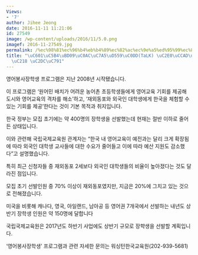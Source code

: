 ```yaml
---
Views:
- '7'
author: Jihee Jeong
date: 2016-11-11 11:21:06
id: 27549
image: /wp-content/uploads/2016/11/5.0.png
imagef: 2016-11-27549.jpg
permalink: /%ec%98%81%ec%96%b4%eb%b4%89%ec%82%ac%ec%9e%a5%ed%95%99%ec%83%9dtalk-%ec%8b%a0%ec%b2%ad%ec%9e%90-%ec%a0%91%ec%88%98-%ec%8b%9c%ec%9e%91/
title: "\uC601\uC5B4\uBD09\uC0AC\uC7A5\uD559\uC0DD(TaLK) \uC2E0\uCCAD\uC790 \uC811\
  \uC218 \uC2DC\uC791"
---
```


영어봉사장학생 프로그램은 지난 2008년 시작됐습니다.

이 프로그램은 ‘원어민 배치가 어려운 농어촌 초등학생들에게 영어교육 기회를 제공해 도시와 영어교육의 격차를 해소’하고, ‘재외동포와 외국인 대학생에게 한국을 체험할 수 있는 기회를 제공’한다는 것이 기본 목적과 취지입니다.

한국 정부는 모집 초기에는 약 400명의 장학생을 선발했는데 현재는 절반 이하로 줄어든 상태입니다.

이와 관련해 국립국제교육원 관계자는 “한국 내 영어교육이 예전과는 달리 크게 확장됨에 따라 외국인 대학생 교사들에 대한 수요가 줄어들고 이에 따라 예산 지원도 감소했다”고 설명했습니다.

특히 최근 신청자들 중 재외동포 2세보다 외국인 대학생들의 비율이 높아졌다는 것도 달라진 점입니다.

모집 초기 선발인원 중 70% 이상이 재외동포였지만, 지금은 20%에 그치고 있는 것으로 전해졌습니다.

미국을 비롯해 캐나다, 영국, 아일랜드, 남아공 등 영어권 7개국에서 선발하는 내년도 상반기 장학생 인원은 약 150명에 달합니다

국립국제교육원은 2017년도 하반기 사업에도 상반기 규모로 장햑생을 선발할 계획입니다.

‘영어봉사장학생’ 프로그램과 관련 자세한 문의는 워싱턴한국교육원(202-939-5681)
